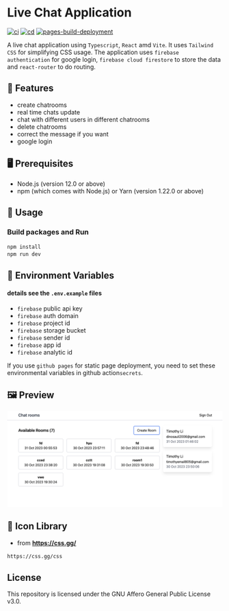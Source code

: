 # Live Chat Application
[![ci](https://github.com/ttiimmothy/live-chat-application/actions/workflows/ci.yml/badge.svg)](https://github.com/ttiimmothy/live-chat-application/actions/workflows/ci.yml)
[![cd](https://github.com/ttiimmothy/live-chat-application/actions/workflows/cd.yml/badge.svg)](https://github.com/ttiimmothy/live-chat-application/actions/workflows/cd.yml)
[![pages-build-deployment](https://github.com/ttiimmothy/live-chat-application/actions/workflows/pages/pages-build-deployment/badge.svg)](https://github.com/ttiimmothy/live-chat-application/actions/workflows/pages/pages-build-deployment)

A live chat application using `Typescript`, `React` amd `Vite`. It uses `Tailwind CSS` for simplifying CSS usage. The application uses `firebase authentication` for google login, `firebase cloud firestore` to store the data and `react-router` to do routing.

## 🎯 Features

- create chatrooms
- real time chats update
- chat with different users in different chatrooms
- delete chatrooms
- correct the message if you want
- google login

## 🖥 Prerequisites

- Node.js (version 12.0 or above)
- npm (which comes with Node.js) or Yarn (version 1.22.0 or above)

## 🔧 Usage
### Build packages and Run

```TypeScript
npm install
npm run dev
```

## :scroll: Environment Variables

#### details see the `.env.example` files

- `firebase` public api key
- `firebase` auth domain
- `firebase` project id
- `firebase` storage bucket
- `firebase` sender id
- `firebase` app id
- `firebase` analytic id

If you use `github pages` for static page deployment, you need to set these environmental variables in github action`secrets`.

## 🖼 Preview
![preview1](/public/preview1.png)

## :scroll: Icon Library

- from **<https://css.gg/>**

```HTML
https://css.gg/css
```

## License

This repository is licensed under the GNU Affero General Public License v3.0.
